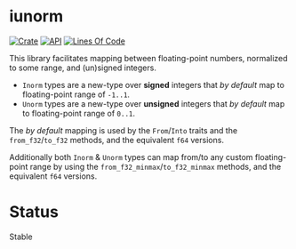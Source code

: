 # iunorm

[![Crate](https://img.shields.io/crates/v/iunorm.svg)](https://crates.io/crates/iunorm)
[![API](https://docs.rs/iunorm/badge.svg)](https://docs.rs/iunorm/)
[![Lines Of Code](https://tokei.rs/b1/github/joseluis/iunorm?category=code)](https://github.com/joseluis/iunorm)

This library facilitates mapping between floating-point numbers, normalized
to some range, and (un)signed integers.

- `Inorm` types are a new-type over **signed** integers that *by default*
map to floating-point range of `-1..1`.
- `Unorm` types are a new-type over **unsigned** integers that *by default*
map to floating-point range of `0..1`.

The *by default* mapping is used by the `From`/`Into` traits and the
`from_f32`/`to_f32` methods, and the equivalent `f64` versions.

Additionally both `Inorm` & `Unorm` types can map from/to any custom
floating-point range by using the `from_f32_minmax`/`to_f32_minmax` methods,
and the equivalent `f64` versions.

# Status

Stable
